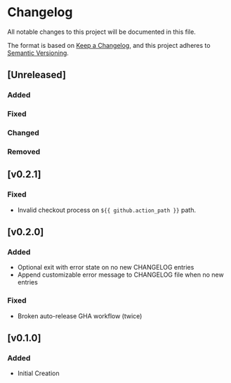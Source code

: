 # Changelog

All notable changes to this project will be documented in this file.

The format is based on [Keep a Changelog](https://keepachangelog.com/en/1.0.0/),
and this project adheres to [Semantic Versioning](https://semver.org/spec/v2.0.0.html).

## [Unreleased]

### Added

### Fixed

### Changed

### Removed

## [v0.2.1]

### Fixed

- Invalid checkout process on `${{ github.action_path }}` path.

## [v0.2.0]

### Added

- Optional exit with error state on no new CHANGELOG entries
- Append customizable error message to CHANGELOG file when no new entries

### Fixed

- Broken auto-release GHA workflow (twice)

## [v0.1.0]

### Added

- Initial Creation
